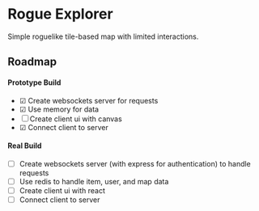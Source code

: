 # Rogue Explorer

Simple roguelike tile-based map with limited interactions.

## Roadmap

#### Prototype Build

- &#9745; Create websockets server for requests
- &#9745; Use memory for data
- &#9744; Create client ui with canvas
- &#9745; Connect client to server

#### Real Build
- &#9744; Create websockets server (with express for authentication) to handle requests
- &#9744; Use redis to handle item, user, and map data
- &#9744; Create client ui with react
- &#9744; Connect client to server